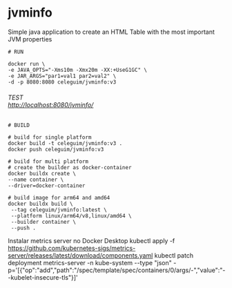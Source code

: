 # jvminfo

Simple java application to create an HTML Table with the most important JVM properties


```shell
# RUN

docker run \
-e JAVA_OPTS="-Xms10m -Xmx20m -XX:+UseG1GC" \
-e JAR_ARGS="par1=val1 par2=val2" \
-d -p 8080:8080 celeguim/jvminfo:v3

```

###### TEST </br>[http://localhost:8080/jvminfo/](http://localhost:8080/)

```shell
# BUILD

# build for single platform
docker build -t celeguim/jvminfo:v3 .
docker push celeguim/jvminfo:v3

# build for multi platform
# create the builder as docker-container
docker buildx create \
--name container \
--driver=docker-container

# build image for arm64 and amd64
docker buildx build \
 --tag celeguim/jvminfo:latest \
 --platform linux/arm64/v8,linux/amd64 \
 --builder container \
 --push .

```

Instalar metrics server no Docker Desktop
kubectl apply -f https://github.com/kubernetes-sigs/metrics-server/releases/latest/download/components.yaml
kubectl patch deployment metrics-server -n kube-system --type "json" -p='[{"op":"add","path":"/spec/template/spec/containers/0/args/-","value":"--kubelet-insecure-tls"}]'
